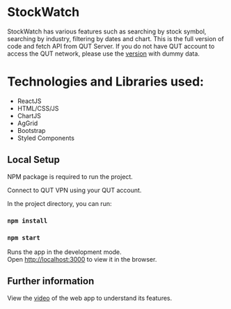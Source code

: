 # StockWatch
StockWatch has various features such as searching by stock symbol, searching by industry, filtering by dates and chart. This is the full version of code and fetch API from QUT Server. If you do not have QUT account to access the QUT network, please use the [version](https://github.com/ivypratiwi/stockwatch_v2) with dummy data.


# Technologies and Libraries used:
   - ReactJS
   - HTML/CSS/JS
   - ChartJS
   - AgGrid
   - Bootstrap 
   - Styled Components

## Local Setup
NPM package is required to run the project.

Connect to QUT VPN using your QUT account.

In the project directory, you can run:

### `npm install`
### `npm start`

Runs the app in the development mode.<br />
Open [http://localhost:3000](http://localhost:3000) to view it in the browser.

## Further information

View the [video](https://www.youtube.com/embed/IrcSpgElY04) of the web app to understand its features.

